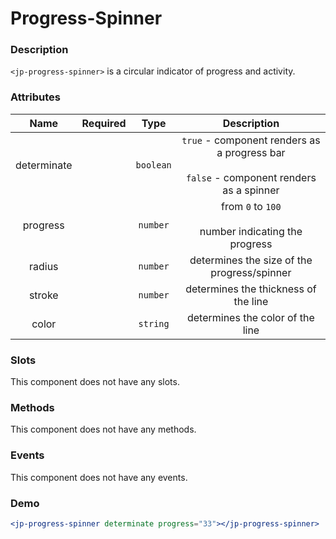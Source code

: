 # Progress-Spinner

### Description

`<jp-progress-spinner>` is a circular indicator of progress and activity.

### Attributes

|  **Name**   | **Required** | **Type**  |                                         **Description**                                         |
| :---------: | :----------: | :-------: | :---------------------------------------------------------------------------------------------: |
| determinate |              | `boolean` | `true` - component renders as a progress bar <br></br> `false` - component renders as a spinner |
|  progress   |              | `number`  |                   from `0` to `100` <br></br> number indicating the progress                    |
|   radius    |              | `number`  |                           determines the size of the progress/spinner                           |
|   stroke    |              | `number`  |                              determines the thickness of the line                               |
|    color    |              | `string`  |                                determines the color of the line                                 |

### Slots

This component does not have any slots.

### Methods

This component does not have any methods.

### Events

This component does not have any events.

### Demo

```jsx live
<jp-progress-spinner determinate progress="33"></jp-progress-spinner>
```
